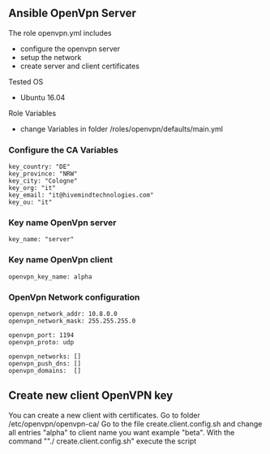 ## Ansible OpenVpn Server

The role openvpn.yml includes
- configure the openvpn server
- setup the network
- create server and client certificates

Tested OS
- Ubuntu 16.04

Role Variables
- change Variables in folder /roles/openvpn/defaults/main.yml

### Configure the CA Variables
```
key_country: "DE"
key_province: "NRW"
key_city: "Cologne"
key_org: "it"
key_email: "it@hivemindtechnologies.com"
key_ou: "it"
```
### Key name OpenVpn server
```
key_name: "server"
```
### Key name OpenVpn client
```
openvpn_key_name: alpha
```

### OpenVpn Network configuration
```
openvpn_network_addr: 10.8.0.0
openvpn_network_mask: 255.255.255.0

openvpn_port: 1194
openvpn_proto: udp

openvpn_networks: []
openvpn_push_dns: []
openvpn_domains:  []
```
## Create new client OpenVPN key

You can create a new client with certificates.
Go to folder /etc/openvpn/openvpn-ca/
Go to the file create.client.config.sh and change all entries "alpha" to client name you want example "beta".
With the command ""./ create.client.config.sh" execute the script
